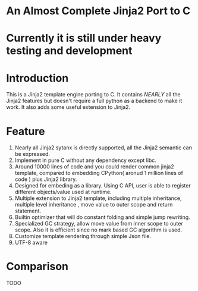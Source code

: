 An Almost Complete Jinja2 Port to C
===========================
# Currently it is still under heavy testing and development

# Introduction
This is a Jinja2 template engine porting to C. It contains *NEARLY* all the Jinja2 features
but doesn't require a full python as a backend to make it work. It also adds some useful
extension to Jinja2.

# Feature
1. Nearly all Jinja2 sytanx is directly supported, all the Jinja2 semantic can be expressed.
2. Implement in pure C without any dependency except libc.
3. Around 10000 lines of code and you could render common jinja2 template, compared to embedding CPython( aronud 1 million lines of code ) plus Jinja2 library.
4. Designed for embeding as a library. Using C API, user is able to register different objects/value used at runtime.
5. Multiple extension to Jinja2 template, including multiple inheritance, multiple level inheritance , move value to outer scope and return statement.
6. Builtin optimizer that will do constant folding and simple jump rewriting.
7. Specialized GC strategy, allow move value from inner scope to outer scope. Also it is efficient since no mark based GC algorithm is used.
8. Customize template rendering through simple Json file.
9. UTF-8 aware

# Comparison
TODO
